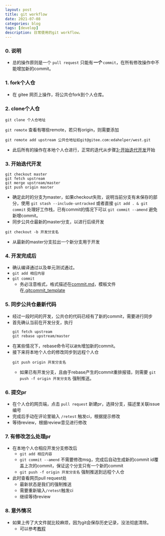```yaml
---
layout: post
title: git workflow
date: 2021-07-08
categories: blog
tags: [develop]
description: 日常使用的git workflow。
---
```


### 0. 说明

- 总的操作原则是一个 `pull request` 只能有***一个*** `commit`，在所有修改操作中不能增加新的commit。

### 1. fork个人仓
- 在 gitee 网页上操作，将公共仓fork到个人仓库。

### 2. clone个人仓
```
git clone 个人仓地址
```
`git remote` 查看有哪些remote，若只有origin，则需要添加
```
git remote add upstream 公共仓地址如git@gitee.com:edahelper/west.git
```
- 此后所有的操作在本地个人仓进行，正常的迭代从步骤[3-开始迭代开发](#3-开始迭代开发)开始

### 3. 开始迭代开发
```
git checkout master
git fetch upstream
git merge upstream/master
git push origin master
```
- 确定此时的分支为master，如果checkout失败，说明当前分支有未保存的部分，使用 `git stash --include-untracked` 或者直接 `git add . & git commit` 处理好工作栈，已有commit的情况下可以 `git commit --amend` 避免新增commit。
- 同步公共仓最新的master分支，以进行后续开发
```
git checkout -b 开发分支名
```
- 从最新的master分支拉出一个新分支用于开发

### 4. 开发完成后
- 确认编译通过以及单元测试通过。
- `git add 相应内容` 
- `git commit`
  - 务必注意格式，格式描述在[commit.md](../checkin_guide/commit.md)，模板文件在[.gitcommit_template](../checkin_guide/.gitcommit_template) 

### 5. 同步公共仓最新代码
- 经过一段时间的开发，公共仓的代码已经有了新的commit，需要进行同步
- 首先确认当前在开发分支，执行
  ```
  git fetch upstream
  git rebase upstream/master
  ```
- 在某些情况下，rebase命令可以`避免`增加新的commit。
- 接下来将本地个人仓的修改同步到远程个人仓
  ```
  git push origin 开发分支名
  ```
  - 如果已有开发分支，且由于rebase产生的commit重排报错，则需要 `git push -f origin 开发分支名` 强制推送。

### 6. 提交pr
- 在个人仓的网页端，点击 `pull request` 新建pr，选择分支，描述里关联issue编号
- 完成后手动在评论里输入 `/retest` 触发ci，根据提示修改
- 等待review，根据review意见进行修改

### 7. 有修改怎么处理pr
- 在本地个人仓相应开发分支修改后
  - `git add 相应内容`
  - `git commit --amend` 不需要修改msg，完成后自动生成新的commit id覆盖上次的commit，保证这个分支只有一个新的commit
  - `git push -f origin 开发分支名` 强制推送到远程个人仓
- 此时查看网页pull request处
  - 最新状态是我们的强制推送
  - 需要重新输入`/retest`触发ci
  - 继续等待review

### 8. 意外情况

- 如果上传了大文件就比较麻烦，因为git会保存历史记录，没法彻底清除。
  - 可以参考[教程](https://www.cnblogs.com/tielemao/p/9973477.html)